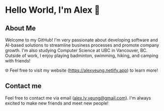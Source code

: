 # Hello World, I'm Alex 👋

<!--
**alyoawesome/alyoawesome** is a ✨ _special_ ✨ repository because its `README.md` (this file) appears on your GitHub profile.

Here are some ideas to get you started:

- 🔭 I’m currently working on ...
- 🌱 I’m currently learning ...
- 👯 I’m looking to collaborate on ...
- 🤔 I’m looking for help with ...
- 💬 Ask me about ...
- 📫 How to reach me: ...
- 😄 Pronouns: ...
- ⚡ Fun fact: ...
-->
## About Me
Welcome to my GitHub! I'm very passionate about developing software and AI-based solutions to streamline business processes and promote company growth. I'm also studying Computer Science at UBC in Vancouver, BC. Outside of work, I enjoy playing badminton, swimming, hiking, and camping with friends!

🌐 Feel free to visit my website (https://alexyeung.netlify.app) to learn more!

## Contact me
Feel free to contact me via email (alex.ly.yeung@gmail.com). I'm always excited to make new friends and meet new people!
